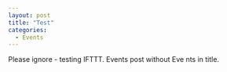 ```yaml
---
layout: post
title: "Test"
categories:
  - Events
---
```


Please ignore - testing IFTTT. Events post without Eve nts in title.
